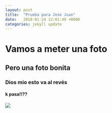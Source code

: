 ```yaml
---
layout: post
title:  "Prueba para Jose Juan"
date:   2018-01-24 12:01:40 +0000
categories: jekyll update
---
```

# Vamos a meter una foto

## Pero una foto bonita

### Dios mio esto va al revés

#### k pasa!!??

![](https://vignette.wikia.nocookie.net/rwby/images/d/d0/Rwby_manga_ad.jpg/revision/latest?cb=20160902001426)